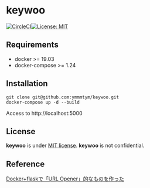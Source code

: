 # keywoo

[![CircleCI](https://circleci.com/gh/ymmmtym/keywoo.svg?style=svg)](https://circleci.com/gh/ymmmtym/keywoo)[![License: MIT](https://img.shields.io/badge/License-MIT-yellow.svg)](https://opensource.org/licenses/MIT)

## Requirements

- docker >= 19.03
- docker-compose >= 1.24

## Installation

```
git clone git@github.com:ymmmtym/keywoo.git
docker-compose up -d --build
```

Access to http://localhost:5000

## License

**keywoo** is under [MIT license](https://en.wikipedia.org/wiki/MIT_License).
**keywoo** is not confidential.


## Reference
[Docker+flaskで「URL Opener」的なものを作った](https://qiita.com/ymmmtym/items/eba907b818f0cc70856d)